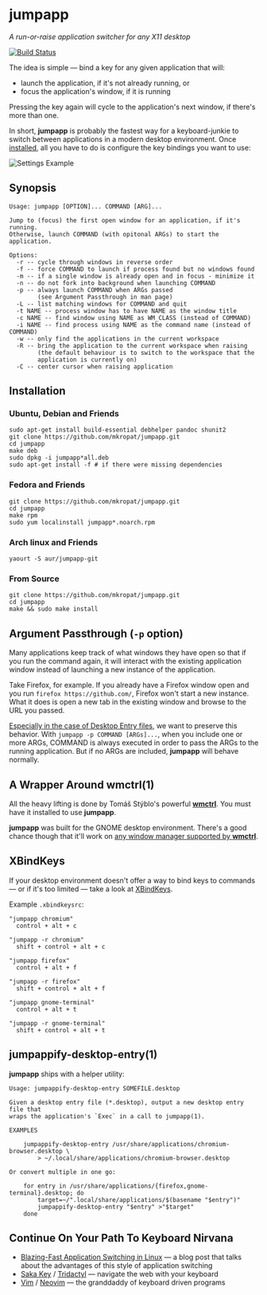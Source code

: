 # jumpapp

*A run-or-raise application switcher for any X11 desktop*

[![Build Status](https://travis-ci.org/mkropat/jumpapp.svg?branch=master)](https://travis-ci.org/mkropat/jumpapp)

The idea is simple — bind a key for any given application that will:

- launch the application, if it's not already running, or
- focus the application's window, if it is running

Pressing the key again will cycle to the application's next window, if there's more than one.

In short, **jumpapp** is probably the fastest way for a keyboard-junkie to switch between applications in a modern desktop environment.  Once [installed](#installation), all you have to do is configure the key bindings you want to use:

![Settings Example](http://i.imgur.com/dAj8NDZ.png "On Ubuntu it's under All Settings → Keyboard → Shortcuts")

## Synopsis

    Usage: jumpapp [OPTION]... COMMAND [ARG]...

    Jump to (focus) the first open window for an application, if it's running.
    Otherwise, launch COMMAND (with opitonal ARGs) to start the application.

    Options:
      -r -- cycle through windows in reverse order
      -f -- force COMMAND to launch if process found but no windows found
      -m -- if a single window is already open and in focus - minimize it
      -n -- do not fork into background when launching COMMAND
      -p -- always launch COMMAND when ARGs passed
            (see Argument Passthrough in man page)
      -L -- list matching windows for COMMAND and quit
      -t NAME -- process window has to have NAME as the window title
      -c NAME -- find window using NAME as WM_CLASS (instead of COMMAND)
      -i NAME -- find process using NAME as the command name (instead of COMMAND)
      -w -- only find the applications in the current workspace
      -R -- bring the application to the current workspace when raising
            (the default behaviour is to switch to the workspace that the
            application is currently on)
      -C -- center cursor when raising application

## Installation

### Ubuntu, Debian and Friends

    sudo apt-get install build-essential debhelper pandoc shunit2
    git clone https://github.com/mkropat/jumpapp.git
    cd jumpapp
    make deb
    sudo dpkg -i jumpapp*all.deb
    sudo apt-get install -f	# if there were missing dependencies

### Fedora and Friends

    git clone https://github.com/mkropat/jumpapp.git
    cd jumpapp
    make rpm
    sudo yum localinstall jumpapp*.noarch.rpm
    
### Arch linux and Friends
    yaourt -S aur/jumpapp-git

### From Source

    git clone https://github.com/mkropat/jumpapp.git
    cd jumpapp
    make && sudo make install

## Argument Passthrough (`-p` option)

Many applications keep track of what windows they have open so that if you run
the command again, it will interact with the existing application window
instead of launching a new instance of the application.

Take Firefox, for example. If you already have a Firefox window open and you
run `firefox https://github.com/`, Firefox won't start a new instance. What it
does is open a new tab in the existing window and browse to the URL you passed.

[Especially in the case of Desktop Entry files](#jumpappify-desktop-entry1), we
want to preserve this behavior. With `jumpapp -p COMMAND [ARGs]...`, when you
include one or more ARGs, COMMAND is always executed in order to pass the ARGs
to the running application. But if no ARGs are included, **jumpapp** will
behave normally.

## A Wrapper Around wmctrl(1)

All the heavy lifting is done by Tomáš Stýblo's powerful
[**wmctrl**](http://tripie.sweb.cz/utils/wmctrl/). You must have it installed to
use **jumpapp**.

**jumpapp** was built for the GNOME desktop environment. There's a good chance
though that it'll work on [any window manager supported by
**wmctrl**](http://tripie.sweb.cz/utils/wmctrl/#about).

## XBindKeys

If your desktop environment doesn't offer a way to bind keys to commands — or if it's too limited — take a look at [XBindKeys](http://www.nongnu.org/xbindkeys/xbindkeys.html).

Example `.xbindkeysrc`:

    "jumpapp chromium"
      control + alt + c

    "jumpapp -r chromium"
      shift + control + alt + c

    "jumpapp firefox"
      control + alt + f

    "jumpapp -r firefox"
      shift + control + alt + f

    "jumpapp gnome-terminal"
      control + alt + t

    "jumpapp -r gnome-terminal"
      shift + control + alt + t

## jumpappify-desktop-entry(1)

**jumpapp** ships with a helper utility:

    Usage: jumpappify-desktop-entry SOMEFILE.desktop

    Given a desktop entry file (*.desktop), output a new desktop entry file that
    wraps the application's `Exec` in a call to jumpapp(1).

    EXAMPLES

        jumpappify-desktop-entry /usr/share/applications/chromium-browser.desktop \
            > ~/.local/share/applications/chromium-browser.desktop

    Or convert multiple in one go:

        for entry in /usr/share/applications/{firefox,gnome-terminal}.desktop; do
            target=~/".local/share/applications/$(basename "$entry")"
            jumpappify-desktop-entry "$entry" >"$target"
        done

## Continue On Your Path To Keyboard Nirvana

- [Blazing-Fast Application Switching in Linux](https://vickychijwani.me/blazing-fast-application-switching-in-linux/) — a blog post that talks about the advantages of this style of application switching
- [Saka Key](https://key.saka.io/docs/about/introduction) / [Tridactyl](https://github.com/tridactyl/tridactyl) — navigate the web with your keyboard
- [Vim](https://www.vim.org/) / [Neovim](https://neovim.io/) — the granddaddy of keyboard driven programs
